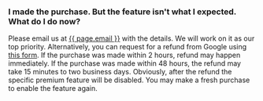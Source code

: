 ### I made the purchase. But the feature isn't what I expected. What do I do now?

Please email us at <a href="mailto:{{ page.email }}">{{ page.email }}</a> with the details. We will work on it as our top priority. Alternatively, you can request for a refund from Google using <a href="https://support.google.com/googleplay/contact/play_request_refund_apps">this form</a>. If the purchase was made within 2 hours, refund may happen immediately. If the purchase was made within 48 hours, the refund may take 15 minutes to two business days. Obviously, after the refund the specific premium feature will be disabled. You may make a fresh purchase to enable the feature again.
